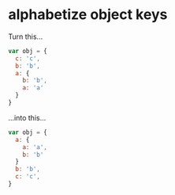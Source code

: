# alphabetize object keys

Turn this...

```javascript
var obj = {
  c: 'c',
  b: 'b',
  a: {
    b: 'b',
    a: 'a'
  }
}
```

...into this...

```javascript
var obj = {
  a: {
    a: 'a',
    b: 'b'
  }
  b: 'b',
  c: 'c',
}
```
